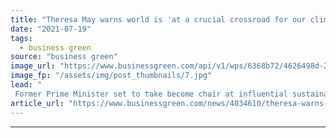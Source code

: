 ```yaml
---
title: "Theresa May warns world is 'at a crucial crossroad for our climate', as she takes up new role at Aldersgate Group"
date: "2021-07-19"
tags: 
  - business green
source: "business green"
image_url: "https://www.businessgreen.com/api/v1/wps/6368b72/4626498d-2745-4cd0-84d7-9936d1353489/10/theresa-may-141118-185x114.jpg"
image_fp: "/assets/img/post_thumbnails/7.jpg"
lead: "
 Former Prime Minister set to take become chair at influential sustainable business group, succeeding former Labour MP Joan Walley ..."
article_url: "https://www.businessgreen.com/news/4034610/theresa-warns-world-crucial-crossroad-climate"
---
```


---
